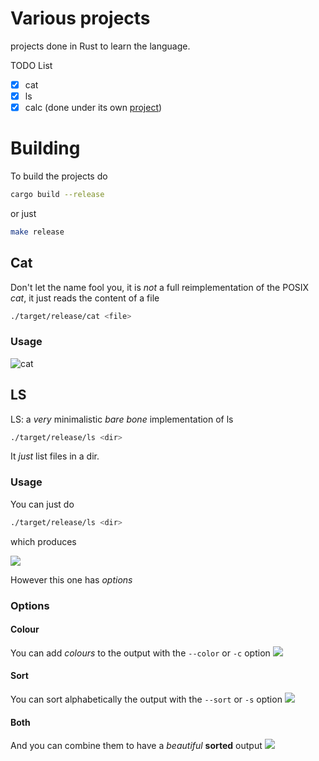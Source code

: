 # Various projects

projects done in Rust to learn the language.

TODO List

- [x] cat
- [x] ls
- [x] calc (done under its own [project](https://github.com/vanilla-extracts/calc))

# Building

To build the projects do

```bash
cargo build --release
```

or just 

```bash
make release
```

## Cat

Don't let the name fool you, it is _not_ a full reimplementation of the POSIX
_cat_, it just reads the content of a file

```bash 
./target/release/cat <file>
```

### Usage

![cat](assets/cat.png)

## LS

LS: a _very_ minimalistic *bare bone* implementation of ls

```bash 
./target/release/ls <dir>
```

It _just_ list files in a dir.

### Usage

You can just do

```bash 
./target/release/ls <dir>
```

which produces

![](assets/ls_vanilla.png)

However this one has _options_

### Options

#### Colour

You can add _colours_ to the output with the `--color` or `-c` option
![](assets/ls_colors.png)

#### Sort

You can sort alphabetically the output with the `--sort` or `-s` option
![](assets/ls_sort.png)

#### Both

And you can combine them to have a _beautiful_ **sorted** output
![](assets/ls_colors_sort.png)
